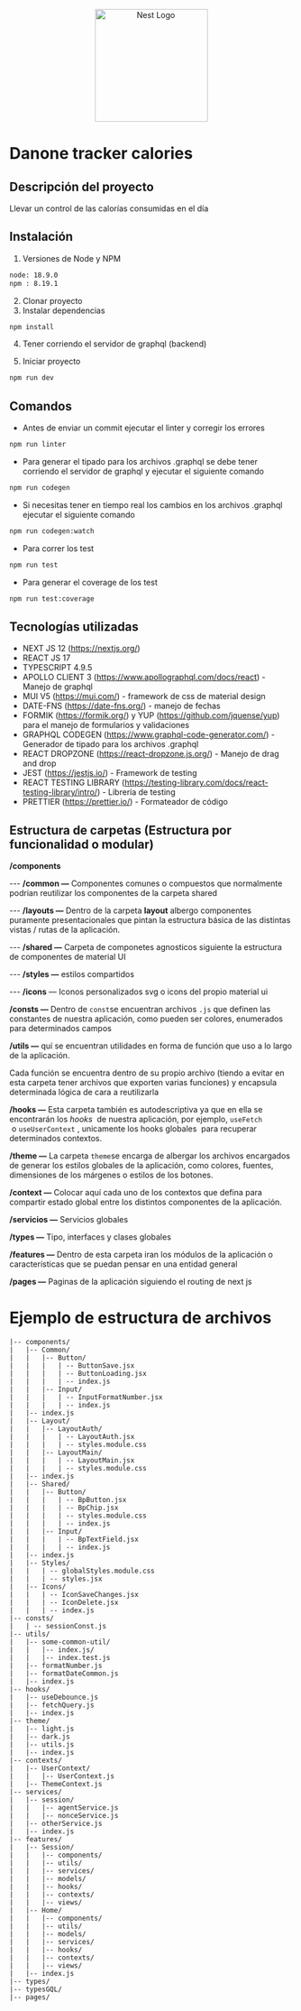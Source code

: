 <p align="center">
  <a href="http://nestjs.com/" target="blank"><img src="https://cdn.blackpixel.mx/RO-En6qG5n/RocketPixel.svg" width="200" alt="Nest Logo" /></a>
</p>

# Danone tracker calories

## Descripción del proyecto

Llevar un control de las calorías consumidas en el día

## Instalación

1. Versiones de Node y NPM

```bash
node: 18.9.0
npm : 8.19.1
```

2. Clonar proyecto
3. Instalar dependencias

```bash
npm install
```

4. Tener corriendo el servidor de graphql (backend)

5. Iniciar proyecto

```bash
npm run dev
```

## Comandos

- Antes de enviar un commit ejecutar el linter y corregir los errores

```bash
npm run linter
```

- Para generar el tipado para los archivos .graphql se debe tener corriendo el servidor de graphql y ejecutar el siguiente comando

```bash
npm run codegen
```

- Si necesitas tener en tiempo real los cambios en los archivos .graphql ejecutar el siguiente comando

```bash
npm run codegen:watch
```

- Para correr los test

```bash
npm run test
```

- Para generar el coverage de los test

```bash
npm run test:coverage
```

## Tecnologías utilizadas

- NEXT JS 12 (https://nextjs.org/)
- REACT JS 17
- TYPESCRIPT 4.9.5
- APOLLO CLIENT 3 (https://www.apollographql.com/docs/react) - Manejo de graphql
- MUI V5 (https://mui.com/) - framework de css de material design
- DATE-FNS (https://date-fns.org/) - manejo de fechas
- FORMIK (https://formik.org/) y YUP (https://github.com/jquense/yup) para el manejo de formularios y validaciones
- GRAPHQL CODEGEN (https://www.graphql-code-generator.com/) - Generador de tipado para los archivos .graphql
- REACT DROPZONE (https://react-dropzone.js.org/) - Manejo de drag and drop
- JEST (https://jestjs.io/) - Framework de testing
- REACT TESTING LIBRARY (https://testing-library.com/docs/react-testing-library/intro/) - Librería de testing
- PRETTIER (https://prettier.io/) - Formateador de código

## Estructura de carpetas (Estructura por funcionalidad o modular)

**/components**

--- **/common —** Componentes comunes o compuestos que normalmente podrian reutilizar los componentes de la carpeta shared

--- **/layouts —** Dentro de la carpeta **layout** albergo componentes puramente presentacionales que pintan la estructura básica de las distintas vistas / rutas de la aplicación.

--- **/shared —** Carpeta de componetes agnosticos siguiente la estructura de componentes de material UI

--- **/styles —** estilos compartidos

--- **/icons** — Iconos personalizados svg o icons del propio material ui

**/consts —** Dentro de `const`se encuentran archivos `.js` que definen las constantes de nuestra aplicación, como pueden ser colores, enumerados para determinados campos

**/utils —** quí se encuentran utilidades en forma de función que uso a lo largo de la aplicación.

Cada función se encuentra dentro de su propio archivo (tiendo a evitar en esta carpeta tener archivos que exporten varias funciones) y encapsula determinada lógica de cara a reutilizarla

**/hooks —** Esta carpeta también es autodescriptiva ya que en ella se encontrarán los *hooks* 
de nuestra aplicación, por ejemplo, `useFetch`
 o `useUserContext` , unicamente los hooks globales
 para recuperar determinados contextos.

**/theme —** La carpeta `theme`se encarga de albergar los archivos encargados de generar los estilos globales de la aplicación, como colores, fuentes, dimensiones de los márgenes o estilos de los botones.

**/context —** Colocar aquí cada uno de los contextos que defina para compartir estado global entre los distintos componentes de la aplicación.

**/servicios —** Servicios globales

**/types —** Tipo, interfaces y clases globales

**/features —** Dentro de esta carpeta iran los módulos de la aplicación o características que se puedan pensar en una entidad general

**/pages —** Paginas de la aplicación siguiendo el routing de next js

# Ejemplo de estructura de archivos

```
|-- components/
|   |-- Common/
|   |   |-- Button/
|   |   |   | -- ButtonSave.jsx
|   |   |   | -- ButtonLoading.jsx
|   |   |   | -- index.js
|   |   |-- Input/
|   |   |   | -- InputFormatNumber.jsx
|   |   |   | -- index.js
|   |-- index.js
|   |-- Layout/
|   |   |-- LayoutAuth/
|   |   |   | -- LayoutAuth.jsx
|   |   |   | -- styles.module.css
|   |   |-- LayoutMain/
|   |   |   | -- LayoutMain.jsx
|   |   |   | -- styles.module.css
|   |-- index.js
|   |-- Shared/
|   |   |-- Button/
|   |   |   | -- BpButton.jsx
|   |   |   | -- BpChip.jsx
|   |   |   | -- styles.module.css
|   |   |   | -- index.js
|   |   |-- Input/
|   |   |   | -- BpTextField.jsx
|   |   |   | -- index.js
|   |-- index.js
|   |-- Styles/
|   |   | -- globalStyles.module.css
|   |   | -- styles.jsx
|   |-- Icons/
|   |   | -- IconSaveChanges.jsx
|   |   | -- IconDelete.jsx
|   |   | -- index.js
|-- consts/
|   | -- sessionConst.js
|-- utils/
|   |-- some-common-util/
|   |   |-- index.js/
|   |   |-- index.test.js
|   |-- formatNumber.js
|   |-- formatDateCommon.js
|   |-- index.js
|-- hooks/
|   |-- useDebounce.js
|   |-- fetchQuery.js
|   |-- index.js
|-- theme/
|   |-- light.js
|   |-- dark.js
|   |-- utils.js
|   |-- index.js
|-- contexts/
|   |-- UserContext/
|   |   |-- UserContext.js
|   |-- ThemeContext.js
|-- services/
|   |-- session/
|   |   |-- agentService.js
|   |   |-- nonceService.js
|   |-- otherService.js
|   |-- index.js
|-- features/
|   |-- Session/
|   |   |-- components/
|   |   |-- utils/
|   |   |-- services/
|   |   |-- models/
|   |   |-- hooks/
|   |   |-- contexts/
|   |   |-- views/
|   |-- Home/
|   |   |-- components/
|   |   |-- utils/
|   |   |-- models/
|   |   |-- services/
|   |   |-- hooks/
|   |   |-- contexts/
|   |   |-- views/
|   |-- index.js
|-- types/
|-- typesGQL/
|-- pages/
```

